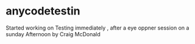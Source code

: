 # anycodetestin
Started working on Testing immediately , after a eye oppner session on a sunday Afternoon by Craig McDonald
